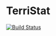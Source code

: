 # TerriStat

[![Build Status](https://github.com/mthelm85/TerriStat.jl/actions/workflows/CI.yml/badge.svg?branch=master)](https://github.com/mthelm85/TerriStat.jl/actions/workflows/CI.yml?query=branch%3Amaster)
